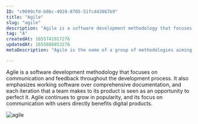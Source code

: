 ```yaml
---
ID: "c9699cfd-b0bc-4928-8705-51fcd43867b9"
title: "Agile"
slug: "agile"
description: "Agile is a software development methodology that focuses on communication and feedback throughout the development process. It also emphasizes working software over comprehensive documentation, and each iteration that a team makes to its product is seen as an opportunity to perfect it. Agile continues to grow in popularity, and its focus on communication with users directly benefits digital products. "
tag: "A"
createdAt: 1655741917276
updatedAt: 1655888853276
metaDescription: "Agile is the name of a group of methodologies aiming to make development processes more productive. "

---
```

Agile is a software development methodology that focuses on communication and feedback throughout the development process. It also emphasizes working software over comprehensive documentation, and each iteration that a team makes to its product is seen as an opportunity to perfect it. Agile continues to grow in popularity, and its focus on communication with users directly benefits digital products. 

![agile](https://media4.giphy.com/media/NcvNUDRuzjbzgJMxrW/giphy.gif)

